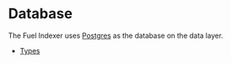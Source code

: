 # Database

The Fuel Indexer uses [Postgres](https://github.com/docker-library/postgres/blob/2f6878ca854713264ebb27c1ba8530c884bcbca5/14/bullseye/Dockerfile) as the database on the data layer.

- [Types](./typed.md)